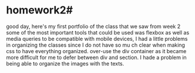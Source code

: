 # homework2#
good day, here's my first portfolio of the class that we saw from week 2 some of the  most important tools that could be used was flexbox as well as media queries to be compatible with mobile devices, I had a little problems in organizing the classes since I do not have so mu ch clear when making css to have everything organized. over-use the div container as it became more difficult for me to defer between div and section. I hade a problem in being able to organize the images with the texts.
